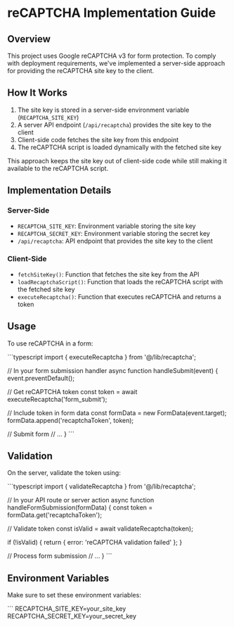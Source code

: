 # reCAPTCHA Implementation Guide

## Overview

This project uses Google reCAPTCHA v3 for form protection. To comply with deployment requirements, we've implemented a server-side approach for providing the reCAPTCHA site key to the client.

## How It Works

1. The site key is stored in a server-side environment variable (`RECAPTCHA_SITE_KEY`)
2. A server API endpoint (`/api/recaptcha`) provides the site key to the client
3. Client-side code fetches the site key from this endpoint
4. The reCAPTCHA script is loaded dynamically with the fetched site key

This approach keeps the site key out of client-side code while still making it available to the reCAPTCHA script.

## Implementation Details

### Server-Side

- `RECAPTCHA_SITE_KEY`: Environment variable storing the site key
- `RECAPTCHA_SECRET_KEY`: Environment variable storing the secret key
- `/api/recaptcha`: API endpoint that provides the site key to the client

### Client-Side

- `fetchSiteKey()`: Function that fetches the site key from the API
- `loadRecaptchaScript()`: Function that loads the reCAPTCHA script with the fetched site key
- `executeRecaptcha()`: Function that executes reCAPTCHA and returns a token

## Usage

To use reCAPTCHA in a form:

\`\`\`typescript
import { executeRecaptcha } from '@/lib/recaptcha';

// In your form submission handler
async function handleSubmit(event) {
  event.preventDefault();
  
  // Get reCAPTCHA token
  const token = await executeRecaptcha('form_submit');
  
  // Include token in form data
  const formData = new FormData(event.target);
  formData.append('recaptchaToken', token);
  
  // Submit form
  // ...
}
\`\`\`

## Validation

On the server, validate the token using:

\`\`\`typescript
import { validateRecaptcha } from '@/lib/recaptcha';

// In your API route or server action
async function handleFormSubmission(formData) {
  const token = formData.get('recaptchaToken');
  
  // Validate token
  const isValid = await validateRecaptcha(token);
  
  if (!isValid) {
    return { error: 'reCAPTCHA validation failed' };
  }
  
  // Process form submission
  // ...
}
\`\`\`

## Environment Variables

Make sure to set these environment variables:

\`\`\`
RECAPTCHA_SITE_KEY=your_site_key
RECAPTCHA_SECRET_KEY=your_secret_key
